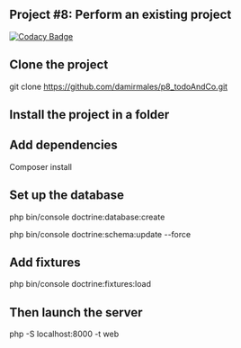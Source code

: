 ## Project #8: Perform an existing project


[![Codacy Badge](https://app.codacy.com/project/badge/Grade/87ce96efa1664d7da6756fa2becb2c6c)](https://www.codacy.com/manual/d.males/p8_todoAndCo?utm_source=github.com&amp;utm_medium=referral&amp;utm_content=damirmales/p8_todoAndCo&amp;utm_campaign=Badge_Grade)

## Clone the project

git clone https://github.com/damirmales/p8_todoAndCo.git

## Install the project in a folder

## Add dependencies 

Composer install

## Set up the database

php bin/console doctrine:database:create

php bin/console doctrine:schema:update --force

## Add fixtures

php bin/console doctrine:fixtures:load

## Then launch the server 

php -S localhost:8000 -t web
